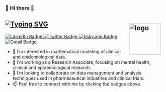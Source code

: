 ### 👋 Hi there 🙏

[![Typing SVG](https://readme-typing-svg.herokuapp.com?size=18&color=2C7CF7&center=false&lines=Welcome+to+Janardan's+Github+Profile)](https://git.io/typing-svg)
<img src="https://github-readme-stats.vercel.app/api?username=Jadevkota&show_icons=true" alt="logo" height="100" align="right" style="margin: 10px; margin-bottom: 10px;" />
-------------------------------------------------------------------------------------------------------------------------------------------
<div id="badges">
  <a href="https://www.linkedin.com/in/jdevkota/">
    <img src="https://img.shields.io/badge/-jdevkota-blue?style=for-the-badge&logo=linkedin&logoColor=white" alt="LinkedIn Badge"/>
  </a>
  <a href="https://twitter.com/Janardaana">
    <img src="https://img.shields.io/badge/-Janardaana-blue?style=for-the-badge&logo=twitter&logoColor=white" alt="Twitter Badge"/>
  </a>
  <a href="https://bsky.app/profile/janardan.bsky.social"> 
    <img src="https://img.shields.io/badge/-Janardaana-blue?style=for-the-badge&logo=bsky.app&logoColor=white" alt="bsky.app Badge"/>
  </a>
  <a href="mailto:jadevkota@gmail.com">
    <img src="https://img.shields.io/badge/-jadevkota-red?style=for-the-badge&logo=gmail&logoColor=white" alt="Gmail Badge"/>
  </a>
</div>


- 👀 I’m interested in mathematical modeling of clinical and epidemiological data.
- 🌱 I’m working as a Research Associate, focusing on mental health, clinical and epidemiological research.
- 💞️ I’m looking to collaborate on data management and analysis techniques used in pharmaceutical industries and clinical trials.
- 📫 Feel free to connect with me by clicking the badges above.
<!---
Jadevkota/Jadevkota is a ✨ special ✨ repository because its `README.md` (this file) appears on your GitHub profile.
You can click the Preview link to take a look at your changes.
--->
